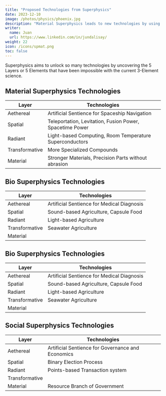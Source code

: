 ```yaml
---
title: "Proposed Technologies from Superphysics"
date: 2023-12-10
image: /photos/physics/phoenix.jpg
description: "Material Superphysics leads to new technologies by using all of the 5 Layers"
writer:
  name: Juan
  url: https://www.linkedin.com/in/jundalisay/
weight: 22
icon: /icons/spmat.png
toc: false
---
```




Superphysics aims to unlock so many technologies by uncovering the 5 Layers or 5 Elements that have been impossible with the current 3-Element science.


## Material Superphysics Technologies

Layer | Technologies
--- | ---
Aethereal | Artificial Sentience for Spaceship Navigation
Spatial | Teleportation, Levitation, Fusion Power, Spacetime Power
Radiant | Light-based Computing, Room Temperature Superconductors
Transformative | More Specialized Compounds 
Material | Stronger Materials, Precision Parts without abrasion


## Bio Superphysics Technologies

Layer | Technologies
--- | ---
Aethereal | Artificial Sentience for Medical Diagnosis
Spatial | Sound-based Agriculture, Capsule Food
Radiant | Light-based Agriculture
Transformative | Seawater Agriculture 
Material | 



## Bio Superphysics Technologies

Layer | Technologies
--- | ---
Aethereal | Artificial Sentience for Medical Diagnosis
Spatial | Sound-based Agriculture, Capsule Food
Radiant | Light-based Agriculture
Transformative | Seawater Agriculture 
Material | 


## Social Superphysics Technologies

Layer | Technologies
--- | ---
Aethereal | Artificial Sentience for Governance and Economics
Spatial | Binary Election Process
Radiant | Points-based Transaction system
Transformative | 
Material | Resource Branch of Government
